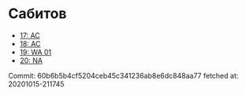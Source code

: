 # Сабитов
- [17: AC](17.md)
- [18: AC](18.md)
- [19: WA 01](19.md)
- [20: NA](20.md)

Commit: 60b6b5b4cf5204ceb45c341236ab8e6dc848aa77
 fetched at: 20201015-211745
